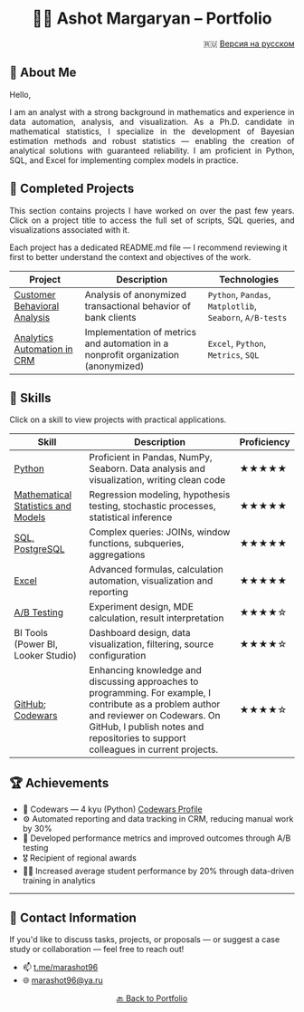#  <div align="center"> 👨‍💻 Ashot Margaryan – Portfolio </div>

<div align="right">
  
🇷🇺 [Версия на русском](/README.md)

</div>


## 👋 About Me

Hello,

<p align="justify">
I am an analyst with a strong background in mathematics and experience in data automation, analysis, and visualization. As a Ph.D. candidate in mathematical statistics, I specialize in the development of Bayesian estimation methods and robust statistics — enabling the creation of analytical solutions with guaranteed reliability.
I am proficient in Python, SQL, and Excel for implementing complex models in practice.
</p>

## 🧭 Completed Projects
<p align="justify">
This section contains projects I have worked on over the past few years. Click on a project title to access the full set of scripts, SQL queries, and visualizations associated with it.

Each project has a dedicated README.md file — I recommend reviewing it first to better understand the context and objectives of the work.
</p>

| Project | Description | Technologies |
|--------|-------------|--------------|
| [Customer Behavioral Analysis](https://github.com/marashot96/custs-behavioral-analysis/blob/main/README.md) | Analysis of anonymized transactional behavior of bank clients | `Python`, `Pandas`, `Matplotlib`, `Seaborn`, `A/B-tests` |
| [Analytics Automation in CRM](./projects/crm_automation/README.md) | Implementation of metrics and automation in a nonprofit organization (anonymized) | `Excel`, `Python`, `Metrics`, `SQL` |


## 🧰 Skills

Click on a skill to view projects with practical applications.

| Skill | Description | Proficiency |
|-------|-------------|-------------|
| [Python](/Python/Navigation.md) | Proficient in Pandas, NumPy, Seaborn. Data analysis and visualization, writing clean code | ★★★★★ |
| [Mathematical Statistics and Models](/Math/Navigator.md) | Regression modeling, hypothesis testing, stochastic processes, statistical inference | ★★★★★ |
| [SQL, PostgreSQL](/SQL/Navigator.md) | Complex queries: JOINs, window functions, subqueries, aggregations | ★★★★★ |
| [Excel](/Excel/Navigator.md) | Advanced formulas, calculation automation, visualization and reporting | ★★★★★ |
| [A/B Testing](/A-B%20tests/Navigator.md) | Experiment design, MDE calculation, result interpretation | ★★★★☆ |
| BI Tools (Power BI, Looker Studio) | Dashboard design, data visualization, filtering, source configuration | ★★★★☆ |
| [GitHub](https://github.com/marashot96/); [Codewars](https://www.codewars.com/users/marashot96) | Enhancing knowledge and discussing approaches to programming. For example, I contribute as a problem author and reviewer on Codewars. On GitHub, I publish notes and repositories to support colleagues in current projects. | ★★★★☆ |

## 🏆 Achievements

- 🎯 Codewars — 4 kyu (Python) [Codewars Profile](https://www.codewars.com/users/marashot96)  
- ⚙️ Automated reporting and data tracking in CRM, reducing manual work by 30%
- 🧪 Developed performance metrics and improved outcomes through A/B testing
- 🎖️ Recipient of regional awards
- 👨‍🏫 Increased average student performance by 20% through data-driven training in analytics  


---

## 💼 Contact Information

If you'd like to discuss tasks, projects, or proposals — or suggest a case study or collaboration — feel free to reach out!

- 📫 [t.me/marashot96](https://t.me/marashot96)
- 🌐 [marashot96@ya.ru](mailto:marashot96@ya.ru)

<div align="center">  <a href="https://github.com/marashot96/portfolio/blob/main/README-EN.md">🔙 Back to Portfolio </a> </div>

